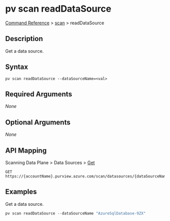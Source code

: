 # pv scan readDataSource
[Command Reference](../../../README.md#command-reference) > [scan](./main.md) > readDataSource

## Description
Get a data source.

## Syntax
```
pv scan readDataSource --dataSourceName=<val>
```

## Required Arguments
*None*

## Optional Arguments
*None*

## API Mapping
Scanning Data Plane > Data Sources > [Get](https://docs.microsoft.com/en-us/rest/api/purview/scanningdataplane/data-sources/get)
```
GET https://{accountName}.purview.azure.com/scan/datasources/{dataSourceName}
```

## Examples
Get a data source.
```powershell
pv scan readDataSource --dataSourceName "AzureSqlDatabase-9ZX"
```